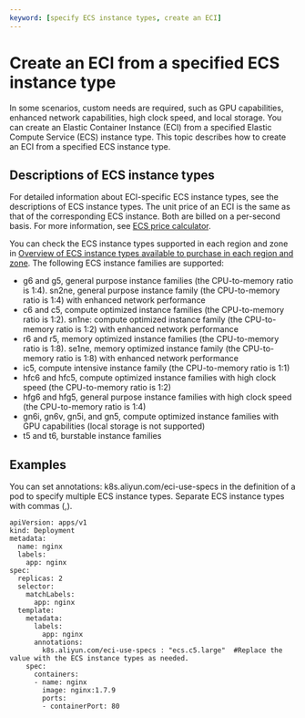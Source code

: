 ```yaml
---
keyword: [specify ECS instance types, create an ECI]
---
```


# Create an ECI from a specified ECS instance type

In some scenarios, custom needs are required, such as GPU capabilities, enhanced network capabilities, high clock speed, and local storage. You can create an Elastic Container Instance \(ECI\) from a specified Elastic Compute Service \(ECS\) instance type. This topic describes how to create an ECI from a specified ECS instance type.

## Descriptions of ECS instance types

For detailed information about ECI-specific ECS instance types, see the descriptions of ECS instance types. The unit price of an ECI is the same as that of the corresponding ECS instance. Both are billed on a per-second basis. For more information, see [ECS price calculator](https://www.alibabacloud.com/pricing-calculator#/add/980738/vm_intl/vm_intl).

You can check the ECS instance types supported in each region and zone in [Overview of ECS instance types available to purchase in each region and zone](https://ecs-buy.aliyun.com/instanceTypes#/instanceTypeByRegion). The following ECS instance families are supported:

-   g6 and g5, general purpose instance families \(the CPU-to-memory ratio is 1:4\). sn2ne, general purpose instance family \(the CPU-to-memory ratio is 1:4\) with enhanced network performance
-   c6 and c5, compute optimized instance families \(the CPU-to-memory ratio is 1:2\). sn1ne: compute optimized instance family \(the CPU-to-memory ratio is 1:2\) with enhanced network performance
-   r6 and r5, memory optimized instance families \(the CPU-to-memory ratio is 1:8\). se1ne, memory optimized instance family \(the CPU-to-memory ratio is 1:8\) with enhanced network performance
-   ic5, compute intensive instance family \(the CPU-to-memory ratio is 1:1\)
-   hfc6 and hfc5, compute optimized instance families with high clock speed \(the CPU-to-memory ratio is 1:2\)
-   hfg6 and hfg5, general purpose instance families with high clock speed \(the CPU-to-memory ratio is 1:4\)
-   gn6i, gn6v, gn5i, and gn5, compute optimized instance families with GPU capabilities \(local storage is not supported\)
-   t5 and t6, burstable instance families

## Examples

You can set annotations: k8s.aliyun.com/eci-use-specs in the definition of a pod to specify multiple ECS instance types. Separate ECS instance types with commas \(,\).

```
apiVersion: apps/v1
kind: Deployment
metadata:
  name: nginx
  labels:
    app: nginx
spec:
  replicas: 2
  selector:
    matchLabels:
      app: nginx
  template:
    metadata:
      labels:
        app: nginx
      annotations:
        k8s.aliyun.com/eci-use-specs : "ecs.c5.large"  #Replace the value with the ECS instance types as needed.
    spec:
      containers:
      - name: nginx
        image: nginx:1.7.9
        ports:
        - containerPort: 80
```

